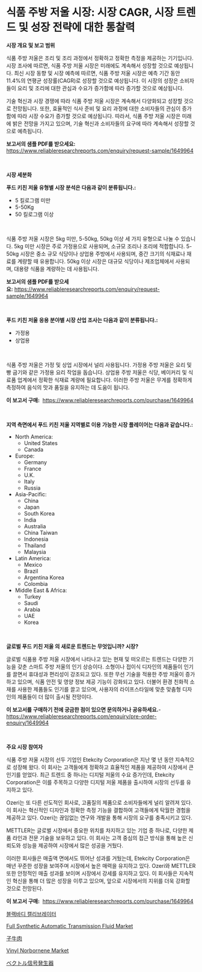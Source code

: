 <p><h1>식품 주방 저울 시장: 시장 CAGR, 시장 트렌드 및 성장 전략에 대한 통찰력</h1></p><p><strong>시장 개요 및 보고 범위</strong></p>
<p><p>식품 주방 저울은 조리 및 조리 과정에서 정확하고 정확한 측정을 제공하는 기기입니다. 시장 조사에 따르면, 식품 주방 저울 시장은 미래에도 계속해서 성장할 것으로 예상됩니다. 최신 시장 동향 및 시장 예측에 따르면, 식품 주방 저울 시장은 예측 기간 동안 11.4%의 연평균 성장률(CAGR)로 성장할 것으로 예상됩니다. 이 시장의 성장은 소비자들이 요리 및 조리에 대한 관심과 수요가 증가함에 따라 증가할 것으로 예상됩니다.</p><p>기술 혁신과 시장 경쟁에 따라 식품 주방 저울 시장은 계속해서 다양화되고 성장할 것으로 전망됩니다. 또한, 효율적인 식사 준비 및 요리 과정에 대한 소비자들의 관심이 증가함에 따라 시장 수요가 증가할 것으로 예상됩니다. 따라서, 식품 주방 저울 시장은 미래에 밝은 전망을 가지고 있으며, 기술 혁신과 소비자들의 요구에 따라 계속해서 성장할 것으로 예측됩니다.</p></p>
<p><strong>보고서의 샘플 PDF를 받으세요:</strong> <a href="https://www.reliableresearchreports.com/enquiry/request-sample/1649964">https://www.reliableresearchreports.com/enquiry/request-sample/1649964</a></p>
<p>&nbsp;</p>
<p><strong>시장 세분화</strong></p>
<p><strong>푸드 키친 저울 유형별 시장 분석은 다음과 같이 분류됩니다.:</strong></p>
<p><ul><li>5 킬로그램 미만</li><li>5-50Kg</li><li>50 킬로그램 이상</li></ul></p>
<p>&nbsp;</p>
<p><p>식품 주방 저울 시장은 5kg 미만, 5-50kg, 50kg 이상 세 가지 유형으로 나눌 수 있습니다. 5kg 미만 시장은 주로 가정용으로 사용되며, 소규모 조리나 조리에 적합합니다. 5-50kg 시장은 중소 규모 식당이나 상업용 주방에서 사용되며, 중간 크기의 식재료나 재료를 계량할 때 유용합니다. 50kg 이상 시장은 대규모 식당이나 제조업체에서 사용되며, 대용량 식품을 계량하는 데 사용됩니다.</p></p>
<p><strong>보고서의 샘플 PDF를 받으세요:</strong>&nbsp;<a href="https://www.reliableresearchreports.com/enquiry/request-sample/1649964">https://www.reliableresearchreports.com/enquiry/request-sample/1649964</a></p>
<p>&nbsp;</p>
<p><strong> 푸드 키친 저울 응용 분야별 시장 산업 조사는 다음과 같이 분류됩니다.:</strong></p>
<p><ul><li>가정용</li><li>상업용</li></ul></p>
<p>&nbsp;</p>
<p><p>식품 주방 저울은 가정 및 상업 시장에서 널리 사용됩니다. 가정용 주방 저울은 요리 및 빵 굽기와 같은 가정용 요리 작업을 돕습니다. 상업용 주방 저울은 식당, 베이커리 및 식료품 업계에서 정확한 식재료 계량에 필요합니다. 이러한 주방 저울은 무게를 정확하게 측정하여 음식의 맛과 품질을 유지하는 데 도움이 됩니다.</p></p>
<p><strong>이 보고서 구매:</strong>&nbsp; <a href="https://www.reliableresearchreports.com/purchase/1649964">https://www.reliableresearchreports.com/purchase/1649964</a></p>
<p>&nbsp;</p>
<p><strong>지역 측면에서 푸드 키친 저울 지역별로 이용 가능한 시장 플레이어는 다음과 같습니다.:</strong></p>
<p><ul>
    <li>
        North America:
        <ul>
            <li>United States</li>
            <li>Canada</li>
        </ul>
    </li>
    <li>
        Europe:
        <ul>
            <li>Germany</li>
            <li>France</li>
            <li>U.K.</li>
            <li>Italy</li>
            <li>Russia</li>
        </ul>
    </li>
    <li>
        Asia-Pacific:
        <ul>
            <li>China</li>
            <li>Japan</li>
            <li>South Korea</li>
            <li>India</li>
            <li>Australia</li>
            <li>China Taiwan</li>
            <li>Indonesia</li>
            <li>Thailand</li>
            <li>Malaysia</li>
        </ul>
    </li>
    <li>
        Latin America:
        <ul>
            <li>Mexico</li>
            <li>Brazil</li>
            <li>Argentina Korea</li>
            <li>Colombia</li>
        </ul>
    </li>
    <li>
        Middle East & Africa:
        <ul>
            <li>Turkey</li>
            <li>Saudi</li>
            <li>Arabia</li>
            <li>UAE</li>
            <li>Korea</li>
        </ul>
    </li>
    </ul></p>
<p>&nbsp;</p>
<p><strong>글로벌 푸드 키친 저울 의 새로운 트렌드는 무엇입니까? 시장?</strong></p>
<p><p>글로벌 식품용 주방 저울 시장에서 나타나고 있는 현재 및 떠오르는 트렌드는 다양한 기능을 갖춘 스마트 주방 저울의 인기 상승이다. 소형이나 접이식 디자인의 제품들이 인기를 끌면서 휴대성과 편리성이 강조되고 있다. 또한 무선 기술을 적용한 주방 저울이 증가하고 있으며, 식품 안전 및 영양 정보 제공 기능이 강화되고 있다. 더불어 환경 친화적 소재를 사용한 제품들도 인기를 끌고 있으며, 사용자의 라이프스타일에 맞춘 맞춤형 디자인의 제품들이 더 많이 출시될 전망이다.</p></p>
<p><strong>이 보고서를 구매하기 전에 궁금한 점이 있으면 문의하거나 공유하세요.</strong>- <a href="https://www.reliableresearchreports.com/enquiry/pre-order-enquiry/1649964">https://www.reliableresearchreports.com/enquiry/pre-order-enquiry/1649964</a></p>
<p>&nbsp;</p>
<p><strong>주요 시장 참여자</strong></p>
<p><p>식품 주방 저울 시장의 선두 기업인 Etekcity Corporation은 지난 몇 년 동안 지속적으로 성장해 왔다. 이 회사는 고객들에게 정확하고 효율적인 제품을 제공하여 시장에서 큰 인기를 얻었다. 최근 트렌드 중 하나는 디지털 저울의 수요 증가인데, Etekcity Corporation은 이를 주목하고 다양한 디지털 저울 제품을 출시하여 시장의 선두를 유지하고 있다.</p><p>Ozeri는 또 다른 선도적인 회사로, 고품질의 제품으로 소비자들에게 널리 알려져 있다. 이 회사는 혁신적인 디자인과 정확한 측정 기능을 결합하여 고객들에게 탁월한 경험을 제공하고 있다. Ozeri는 끊임없는 연구와 개발을 통해 시장의 요구를 충족시키고 있다.</p><p>METTLER는 글로벌 시장에서 중요한 위치를 차지하고 있는 기업 중 하나로, 다양한 제품 라인과 전문 기술을 보유하고 있다. 이 회사는 고객 중심의 접근 방식을 통해 높은 신뢰도와 성능을 제공하여 시장에서 많은 성공을 거뒀다.</p><p>이러한 회사들은 매출액 면에서도 뛰어난 성과를 거뒀는데, Etekcity Corporation은 매년 꾸준한 성장을 보여주며 시장에서 높은 매력을 유지하고 있다. Ozeri와 METTLER 또한 안정적인 매출 성과를 보이며 시장에서 강세를 유지하고 있다. 이 회사들은 지속적인 혁신을 통해 더 많은 성장을 이루고 있으며, 앞으로 시장에서의 지위를 더욱 강화할 것으로 전망된다.</p></p>
<p><strong>이 보고서 구매:</strong>&nbsp;&nbsp;<a href="https://www.reliableresearchreports.com/purchase/1649964">https://www.reliableresearchreports.com/purchase/1649964</a></p>
<p><p><a href="https://github.com/nuekbpymrrz5/Market-Research-Report-List-1/blob/main/88105019865.md">블랙바디 캘리브레이터</a></p><p><a href="https://issuu.com/reportprime-2/docs/full-synthetic-automatic-transmission-fluid-market">Full Synthetic Automatic Transmission Fluid Market</a></p><p><a href="https://github.com/jkjreqjscoxx7/Market-Research-Report-List-1/blob/main/533195910742.md">子牛肉</a></p><p><a href="https://automatic-knee-4c7.notion.site/Vinyl-Norbornene-Market-Research-Report-Provides-thorough-Industry-Overview-which-offers-an-In-Dept-3f13d8d68ada442880a429bae360e1a3">Vinyl Norbornene Market</a></p><p><a href="https://github.com/hilmi-2a/Market-Research-Report-List-1/blob/main/402139010743.md">ベクトル信号発生器</a></p></p>
